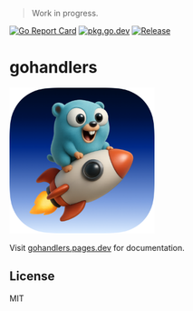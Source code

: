 > Work in progress.

[![Go Report Card](https://goreportcard.com/badge/github.com/ufukty/gohandlers)](https://goreportcard.com/report/github.com/ufukty/gohandlers)
[![pkg.go.dev](https://pkg.go.dev/badge/github.com/ufukty/gohandlers)](https://pkg.go.dev/github.com/ufukty/gohandlers)
[![Release](https://img.shields.io/github/v/release/ufukty/gohandlers)](https://github.com/ufukty/gohandlers/releases)

# gohandlers

<img src="assets/logo@3x.png" width="256px">

Visit [gohandlers.pages.dev](https://gohandlers.pages.dev) for documentation.

## License

MIT
